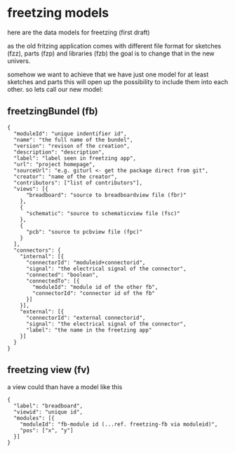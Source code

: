 # freetzing models

here are the data models for freetzing (first draft)

as the old fritzing application comes with different file format
for sketches (fzz), parts (fzp) and libraries (fzb) the goal is to
change that in the new univers.

somehow we want to achieve that we have just one model for at least sketches and parts
this will open up the possibility to include them into each other.
so lets call our new model:

## freetzingBundel (fb)

```
{
  "moduleId": "unique indentifier id",
  "name": "the full name of the bundel",
  "version": "revison of the creation",
  "description": "description",
  "label": "label seen in freetzing app",
  "url": "project homepage",
  "sourceUrl": "e.g. giturl <- get the package direct from git",
  "creator": "name of the creator",
  "contributors": ["list of contributors"],
  "views": [{
      "breadboard": "source to breadboardview file (fbr)"
    },
    {
      "schematic": "source to schematicview file (fsc)"
    },
    {
      "pcb": "source to pcbview file (fpc)"
    }
  ],
  "connectors": {
    "internal": [{
      "connectorId": "moduleid+connectorid",
      "signal": "the electrical signal of the connector",
      "connected": "boolean",
      "connectedTo": [{
        "moduleId": "module id of the other fb",
        "connectorId": "connector id of the fb"
      }]
    }],
    "external": [{
      "connectorId": "external connectorid",
      "signal": "the electrical signal of the connector",
      "label": "the name in the freetzing app"
    }]
  }
}
```

## freetzing view (fv)

a view could than have a model like this
```
{
  "label": "breadboard",
  "viewid": "unique id",
  "modules": [{
    "moduleId": "fb-module id (...ref. freetzing-fb via moduleid)",
    "pos": ["x", "y"]
  }]
}
```
